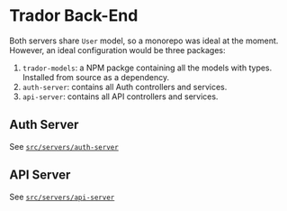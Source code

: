 # Trador Back-End

Both servers share `User` model, so a monorepo was ideal at the moment. However, an ideal configuration would be three packages:

1. `trador-models`: a NPM packge containing all the models with types. Installed from source as a dependency.
2. `auth-server`: contains all Auth controllers and services.
3. `api-server`: contains all API controllers and services.

## Auth Server

See [`src/servers/auth-server`](src/servers/auth-server)

## API Server

See [`src/servers/api-server`](src/servers/api-server)
